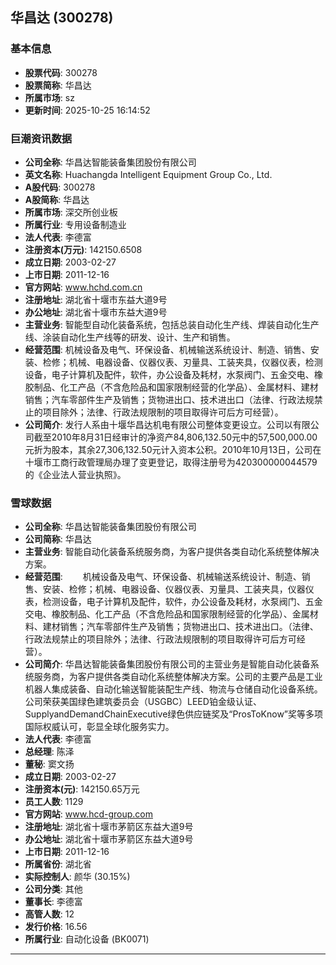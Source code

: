 ## 华昌达 (300278)

### 基本信息

- **股票代码**: 300278
- **股票简称**: 华昌达
- **所属市场**: sz
- **更新时间**: 2025-10-25 16:14:52

### 巨潮资讯数据

- **公司全称**: 华昌达智能装备集团股份有限公司
- **英文名称**: Huachangda Intelligent Equipment Group Co., Ltd.
- **A股代码**: 300278
- **A股简称**: 华昌达
- **所属市场**: 深交所创业板
- **所属行业**: 专用设备制造业
- **法人代表**: 李德富
- **注册资本(万元)**: 142150.6508
- **成立日期**: 2003-02-27
- **上市日期**: 2011-12-16
- **官方网站**: www.hchd.com.cn
- **注册地址**: 湖北省十堰市东益大道9号
- **办公地址**: 湖北省十堰市东益大道9号
- **主营业务**: 智能型自动化装备系统，包括总装自动化生产线、焊装自动化生产线、涂装自动化生产线等的研发、设计、生产和销售。
- **经营范围**: 机械设备及电气、环保设备、机械输送系统设计、制造、销售、安装、检修；机械、电器设备、仪器仪表、刃量具、工装夹具，仪器仪表，检测设备，电子计算机及配件，软件，办公设备及耗材，水泵阀门、五金交电、橡胶制品、化工产品（不含危险品和国家限制经营的化学品）、金属材料、建材销售；汽车零部件生产及销售；货物进出口、技术进出口（法律、行政法规禁止的项目除外；法律、行政法规限制的项目取得许可后方可经营）。
- **公司简介**: 发行人系由十堰华昌达机电有限公司整体变更设立。公司以有限公司截至2010年8月31日经审计的净资产84,806,132.50元中的57,500,000.00元折为股本，其余27,306,132.50元计入资本公积。2010年10月13日，公司在十堰市工商行政管理局办理了变更登记，取得注册号为420300000044579的《企业法人营业执照》。

### 雪球数据

- **公司全称**: 华昌达智能装备集团股份有限公司
- **公司简称**: 华昌达
- **主营业务**: 智能自动化装备系统服务商，为客户提供各类自动化系统整体解决方案。
- **经营范围**: 　　机械设备及电气、环保设备、机械输送系统设计、制造、销售、安装、检修；机械、电器设备、仪器仪表、刃量具、工装夹具，仪器仪表，检测设备，电子计算机及配件，软件，办公设备及耗材，水泵阀门、五金交电、橡胶制品、化工产品（不含危险品和国家限制经营的化学品）、金属材料、建材销售；汽车零部件生产及销售；货物进出口、技术进出口。（法律、行政法规禁止的项目除外；法律、行政法规限制的项目取得许可后方可经营）。
- **公司简介**: 华昌达智能装备集团股份有限公司的主营业务是智能自动化装备系统服务商，为客户提供各类自动化系统整体解决方案。公司的主要产品是工业机器人集成装备、自动化输送智能装配生产线、物流与仓储自动化设备系统。公司荣获美国绿色建筑委员会（USGBC）LEED铂金级认证、SupplyandDemandChainExecutive绿色供应链奖及“ProsToKnow”奖等多项国际权威认可，彰显全球化服务实力。
- **法人代表**: 李德富
- **总经理**: 陈泽
- **董秘**: 窦文扬
- **成立日期**: 2003-02-27
- **注册资本(元)**: 142150.65万元
- **员工人数**: 1129
- **官方网站**: www.hcd-group.com
- **注册地址**: 湖北省十堰市茅箭区东益大道9号
- **办公地址**: 湖北省十堰市茅箭区东益大道9号
- **上市日期**: 2011-12-16
- **所属省份**: 湖北省
- **实际控制人**: 颜华 (30.15%)
- **公司分类**: 其他
- **董事长**: 李德富
- **高管人数**: 12
- **发行价格**: 16.56
- **所属行业**: 自动化设备 (BK0071)

---
